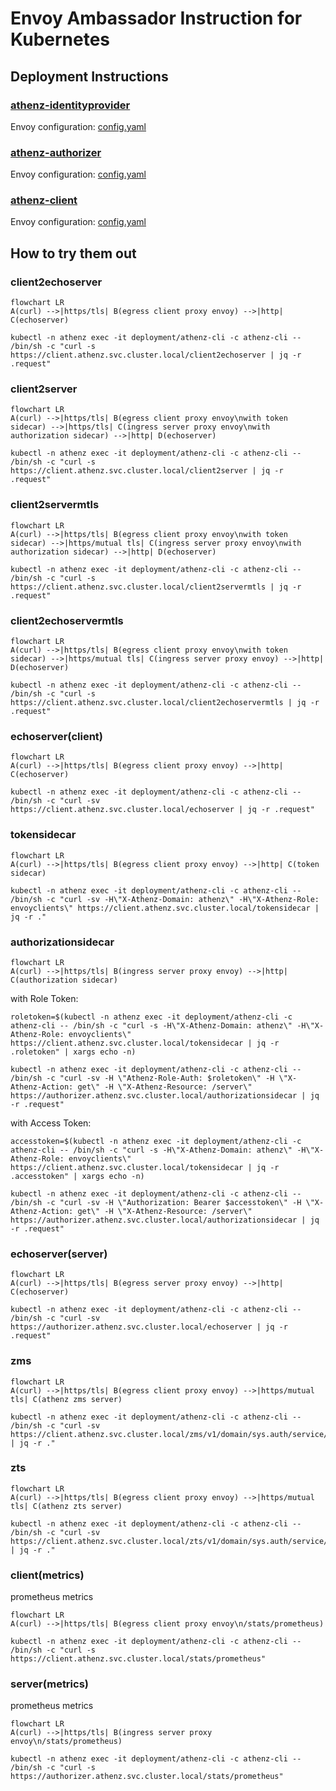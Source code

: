 # Envoy Ambassador Instruction for Kubernetes

## Deployment Instructions

### [athenz-identityprovider](../kubernetes/athenz-identityprovider)

Envoy configuration: [config.yaml](../kubernetes/athenz-identityprovider/kustomize/envoy/config.yaml)

### [athenz-authorizer](../kubernetes/athenz-authorizer)

Envoy configuration: [config.yaml](../kubernetes/athenz-authorizer/kustomize/envoy/config.yaml)

### [athenz-client](../kubernetes/athenz-client)

Envoy configuration: [config.yaml](../kubernetes/athenz-client/kustomize/envoy/config.yaml)

## How to try them out

### client2echoserver

```mermaid
flowchart LR
A(curl) -->|https/tls| B(egress client proxy envoy) -->|http| C(echoserver)
```

```
kubectl -n athenz exec -it deployment/athenz-cli -c athenz-cli -- /bin/sh -c "curl -s https://client.athenz.svc.cluster.local/client2echoserver | jq -r .request"
```

### client2server

```mermaid
flowchart LR
A(curl) -->|https/tls| B(egress client proxy envoy\nwith token sidecar) -->|https/tls| C(ingress server proxy envoy\nwith authorization sidecar) -->|http| D(echoserver)
```

```
kubectl -n athenz exec -it deployment/athenz-cli -c athenz-cli -- /bin/sh -c "curl -s https://client.athenz.svc.cluster.local/client2server | jq -r .request"
```

### client2servermtls

```mermaid
flowchart LR
A(curl) -->|https/tls| B(egress client proxy envoy\nwith token sidecar) -->|https/mutual tls| C(ingress server proxy envoy\nwith authorization sidecar) -->|http| D(echoserver)
```

```
kubectl -n athenz exec -it deployment/athenz-cli -c athenz-cli -- /bin/sh -c "curl -s https://client.athenz.svc.cluster.local/client2servermtls | jq -r .request"
```

### client2echoservermtls

```mermaid
flowchart LR
A(curl) -->|https/tls| B(egress client proxy envoy\nwith token sidecar) -->|https/mutual tls| C(ingress server proxy envoy) -->|http| D(echoserver)
```

```
kubectl -n athenz exec -it deployment/athenz-cli -c athenz-cli -- /bin/sh -c "curl -s https://client.athenz.svc.cluster.local/client2echoservermtls | jq -r .request"
```

### echoserver(client)

```mermaid
flowchart LR
A(curl) -->|https/tls| B(egress client proxy envoy) -->|http| C(echoserver)
```

```
kubectl -n athenz exec -it deployment/athenz-cli -c athenz-cli -- /bin/sh -c "curl -sv https://client.athenz.svc.cluster.local/echoserver | jq -r .request"
```

### tokensidecar

```mermaid
flowchart LR
A(curl) -->|https/tls| B(egress client proxy envoy) -->|http| C(token sidecar)
```

```
kubectl -n athenz exec -it deployment/athenz-cli -c athenz-cli -- /bin/sh -c "curl -sv -H\"X-Athenz-Domain: athenz\" -H\"X-Athenz-Role: envoyclients\" https://client.athenz.svc.cluster.local/tokensidecar | jq -r ."
```

### authorizationsidecar

```mermaid
flowchart LR
A(curl) -->|https/tls| B(ingress server proxy envoy) -->|http| C(authorization sidecar)
```

with Role Token:

```
roletoken=$(kubectl -n athenz exec -it deployment/athenz-cli -c athenz-cli -- /bin/sh -c "curl -s -H\"X-Athenz-Domain: athenz\" -H\"X-Athenz-Role: envoyclients\" https://client.athenz.svc.cluster.local/tokensidecar | jq -r .roletoken" | xargs echo -n)
```

```
kubectl -n athenz exec -it deployment/athenz-cli -c athenz-cli -- /bin/sh -c "curl -sv -H \"Athenz-Role-Auth: $roletoken\" -H \"X-Athenz-Action: get\" -H \"X-Athenz-Resource: /server\" https://authorizer.athenz.svc.cluster.local/authorizationsidecar | jq -r .request"
```

with Access Token:

```
accesstoken=$(kubectl -n athenz exec -it deployment/athenz-cli -c athenz-cli -- /bin/sh -c "curl -s -H\"X-Athenz-Domain: athenz\" -H\"X-Athenz-Role: envoyclients\" https://client.athenz.svc.cluster.local/tokensidecar | jq -r .accesstoken" | xargs echo -n)
```

```
kubectl -n athenz exec -it deployment/athenz-cli -c athenz-cli -- /bin/sh -c "curl -sv -H \"Authorization: Bearer $accesstoken\" -H \"X-Athenz-Action: get\" -H \"X-Athenz-Resource: /server\" https://authorizer.athenz.svc.cluster.local/authorizationsidecar | jq -r .request"
```

### echoserver(server)

```mermaid
flowchart LR
A(curl) -->|https/tls| B(egress server proxy envoy) -->|http| C(echoserver)
```

```
kubectl -n athenz exec -it deployment/athenz-cli -c athenz-cli -- /bin/sh -c "curl -sv https://authorizer.athenz.svc.cluster.local/echoserver | jq -r .request"
```

### zms

```mermaid
flowchart LR
A(curl) -->|https/tls| B(egress client proxy envoy) -->|https/mutual tls| C(athenz zms server)
```

```
kubectl -n athenz exec -it deployment/athenz-cli -c athenz-cli -- /bin/sh -c "curl -sv https://client.athenz.svc.cluster.local/zms/v1/domain/sys.auth/service/zts | jq -r ."
```

### zts

```mermaid
flowchart LR
A(curl) -->|https/tls| B(egress client proxy envoy) -->|https/mutual tls| C(athenz zts server)
```

```
kubectl -n athenz exec -it deployment/athenz-cli -c athenz-cli -- /bin/sh -c "curl -sv https://client.athenz.svc.cluster.local/zts/v1/domain/sys.auth/service/zts | jq -r ."
```

### client(metrics)

prometheus metrics

```mermaid
flowchart LR
A(curl) -->|https/tls| B(egress client proxy envoy\n/stats/prometheus)
```

```
kubectl -n athenz exec -it deployment/athenz-cli -c athenz-cli -- /bin/sh -c "curl -s https://client.athenz.svc.cluster.local/stats/prometheus"
```

### server(metrics)

prometheus metrics

```mermaid
flowchart LR
A(curl) -->|https/tls| B(ingress server proxy envoy\n/stats/prometheus)
```

```
kubectl -n athenz exec -it deployment/athenz-cli -c athenz-cli -- /bin/sh -c "curl -s https://authorizer.athenz.svc.cluster.local/stats/prometheus"
```
